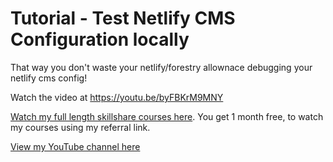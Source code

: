 # Tutorial - Test Netlify CMS Configuration locally

That way you don't waste your netlify/forestry allownace debugging your netlify cms config!

Watch the video at <https://youtu.be/byFBKrM9MNY>

[Watch my full length skillshare courses here](https://www.skillshare.com/r/user/sean_emerson?gr_tch_ref=on&gr_trp=off). You get 1 month free, to watch my courses using my referral link.

[View my YouTube channel here](https://www.youtube.com/channel/UCtlnMUJr68ytsr11_dv_elg)